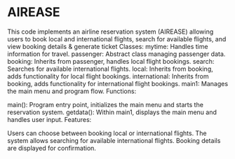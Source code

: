# AIREASE
This code implements an airline reservation system (AIREASE) allowing users to book local and international flights, search for available flights, and view booking details &amp; generate ticket
Classes:
mytime: Handles time information for travel.
passenger: Abstract class managing passenger data.
booking: Inherits from passenger, handles local flight bookings.
search: Searches for available international flights.
local: Inherits from booking, adds functionality for local flight bookings.
international: Inherits from booking, adds functionality for international flight bookings.
main1: Manages the main menu and program flow.
Functions:

main(): Program entry point, initializes the main menu and starts the reservation system.
getdata(): Within main1, displays the main menu and handles user input.
Features:

Users can choose between booking local or international flights.
The system allows searching for available international flights.
Booking details are displayed for confirmation.
